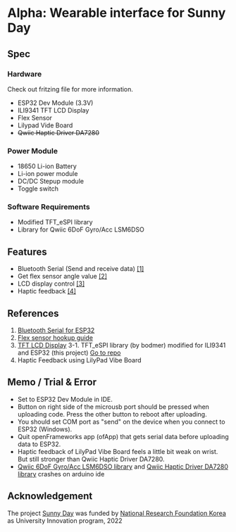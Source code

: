 # Alpha: Wearable interface for Sunny Day
## Spec
### Hardware
Check out fritzing file for more information.
- ESP32 Dev Module (3.3V)
- ILI9341 TFT LCD Display
- Flex Sensor
- Lilypad Vide Board
- ~~Qwiic Haptic Driver DA7280~~
### Power Module
- 18650 Li-ion Battery
- Li-ion power module
- DC/DC Stepup module
- Toggle switch
### Software Requirements
- Modified TFT_eSPI library 
- Library for Qwiic 6DoF Gyro/Acc LSM6DSO
## Features
- Bluetooth Serial (Send and receive data) [[1]](#1)
- Get flex sensor angle value [[2]](#2)
- LCD display control [[3]](#3)
- Haptic feedback [[4]](#4)
## References
1. <a name="1" href="https://randomnerdtutorials.com/esp32-bluetooth-classic-arduino-ide/" target="_blank">Bluetooth Serial for ESP32</a>
2. <a name="2" href="https://learn.sparkfun.com/tutorials/flex-sensor-hookup-guide?_ga=2.13438583.1502922294.1671452785-154993728.1671452785" target="_blank">Flex sensor hookup guide</a> 
3. <a name="3" href="https://www.youtube.com/watch?v=rq5yPJbX_uk" target="_blank">TFT LCD Display</a>
3-1. TFT_eSPI library (by bodmer) modified for ILI9341 and ESP32 (this project) [Go to repo](https://github.com/chanulee/TFT_eSPI)
4. <a name="4">Haptic Feedback using LilyPad Vibe Board</a>
## Memo / Trial & Error
- Set to ESP32 Dev Module in IDE.
- Button on right side of the microusb port should be pressed when uploading code. Press the other button to reboot after uploading.
- You should set COM port as "send" on the device when you connect to ESP32 (Windows).
- Quit openFrameworks app (ofApp) that gets serial data before uploading data to ESP32.
- Haptic feedback of LilyPad Vibe Board feels a little bit weak on wrist. But still stronger than Qwiic Haptic Driver DA7280.
- [Qwiic 6DoF Gyro/Acc LSM6DSO library](https://learn.sparkfun.com/tutorials/qwiic-6dof-lsm6dso-breakout-hookup-guide) and [Qwiic Haptic Driver DA7280 library](https://learn.sparkfun.com/tutorials/qwiic-haptic-driver-da7280-hookup-guide?_ga=2.22013947.1502922294.1671452785-154993728.1671452785) crashes on arduino ide
## Acknowledgement
The project [Sunny Day](https://ssk7808.github.io/sunnyday/) was funded by [National Research Foundation Korea](https://www.nrf.re.kr/eng/index) as University Innovation program, 2022
